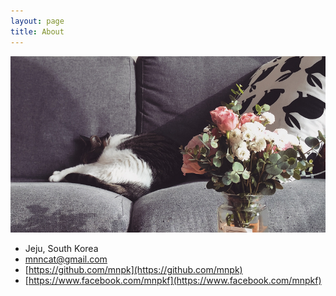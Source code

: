 ```yaml
---
layout: page
title: About
---
```


![about](public/about.png)


- Jeju, South Korea
- mnncat@gmail.com
- [https://github.com/mnpk](https://github.com/mnpk)
- [https://www.facebook.com/mnpkf](https://www.facebook.com/mnpkf)
